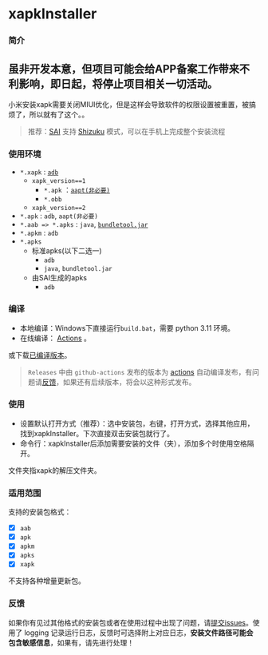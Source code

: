 # xapkInstaller

### 简介

## 虽非开发本意，但项目可能会给APP备案工作带来不利影响，即日起，将停止项目相关一切活动。 ##  
小米安装xapk需要关闭MIUI优化，但是这样会导致软件的权限设置被重置，被搞烦了，所以就有了这个。。  

> 推荐：[SAI](https://github.com/Aefyr/SAI) 支持 [Shizuku](https://github.com/RikkaApps/Shizuku) 模式，可以在手机上完成整个安装流程

### 使用环境

- `*.xapk` : [`adb`](https://dl.google.com/android/repository/platform-tools-latest-windows.zip?hl=zh-cn)   
  - `xapk_version==1`  
    - `*.apk` ：[`aapt(非必要)`](https://dl.androidaapt.com/aapt-windows.zip)  
    - `*.obb`  
  - `xapk_version==2`  
- `*.apk` : `adb`, `aapt(非必要)`  
- `*.aab => *.apks` : `java`, [`bundletool.jar`](https://github.com/google/bundletool/releases)  
- `*.apkm` : `adb`  
- `*.apks`  
  - 标准apks(以下二选一)  
    - `adb`  
    - `java`, `bundletool.jar`  
  - 由SAI生成的apks  
    - `adb`   

### 编译

- 本地编译：Windows下直接运行`build.bat`，需要 python 3.11 环境。  
- 在线编译： [Actions](https://github.com/adhu2018/xapkInstaller/actions) 。

或下载[已编译版本](https://github.com/adhu2018/xapkInstaller/releases/latest)。  

> `Releases` 中由 `github-actions` 发布的版本为 [actions](https://github.com/adhu2018/xapkInstaller/actions) 自动编译发布，有问题请[反馈](https://github.com/adhu2018/xapkInstaller/issues/new)，如果还有后续版本，将会以这种形式发布。

### 使用

- 设置默认打开方式（推荐）：选中安装包，右键，打开方式，选择其他应用，找到xapkInstaller。下次直接双击安装包就行了。  
- 命令行：xapkInstaller后添加需要安装的文件（夹），添加多个时使用空格隔开。  

文件夹指xapk的解压文件夹。  

### 适用范围

支持的安装包格式：

- [x] `aab` 
- [x] `apk ` 
- [x] `apkm` 
- [x] `apks ` 
- [x] `xapk` 

不支持各种增量更新包。  

### 反馈

如果你有见过其他格式的安装包或者在使用过程中出现了问题，请[提交issues](https://github.com/adhu2018/xapkInstaller/issues/new)。使用了 logging 记录运行日志，反馈时可选择附上对应日志，**安装文件路径可能会包含敏感信息**，如果有，请先进行处理！  
